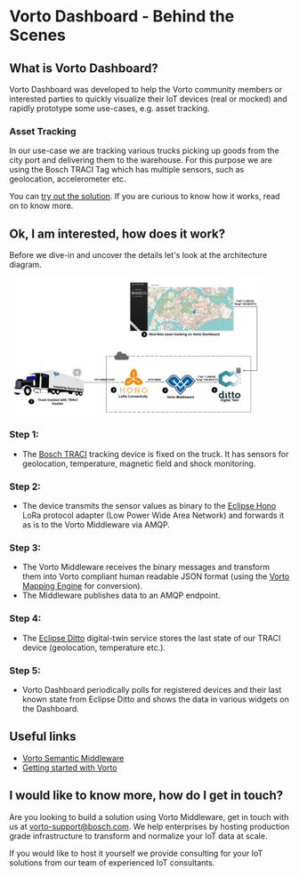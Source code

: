 # Vorto Dashboard - Behind the Scenes

## What is Vorto Dashboard?
Vorto Dashboard was developed to help the Vorto community members or interested parties to quickly visualize their IoT devices (real or mocked) and rapidly prototype some use-cases, e.g. asset tracking. 

### Asset Tracking
In our use-case we are tracking various trucks picking up goods from the city port and delivering them to the warehouse. For this purpose we are using the Bosch TRACI Tag which has multiple sensors, such as geolocation, accelerometer etc.

You can [try out the solution](http://vorto-dashboard.eu-central-1.elasticbeanstalk.com). If you are curious to know how it works, read on to know more. 

## Ok, I am interested, how does it work?
Before we dive-in and uncover the details let's look at the architecture diagram.

<img src="./images/vorto_dashboard_architecture.jpg" width="90%"/>

### Step 1: 

- The [Bosch TRACI](https://www.bosch-mobility-solutions.com/en/products-and-services/mobility-services/asset-tracing-solution/) tracking device is fixed on the truck. It has sensors for geolocation, temperature, magnetic field and shock monitoring. 

### Step 2:

- The device transmits the sensor values as binary to the [Eclipse Hono](https://www.eclipse.org/hono/) LoRa protocol adapter (Low Power Wide Area Network) and forwards it as is to the Vorto Middleware via AMQP.

### Step 3:

- The Vorto Middleware receives the binary messages and transform them into Vorto compliant human readable JSON format (using the [Vorto Mapping Engine](https://github.com/eclipse/vorto/blob/development/docs/tutorials/create_mapping_pipeline.md) for conversion).
- The Middleware publishes data to an AMQP endpoint.

### Step 4:

- The [Eclipse Ditto](https://www.eclipse.org/ditto/) digital-twin service stores the last state of our TRACI device (geolocation, temperature etc.).

### Step 5:

- Vorto Dashboard periodically polls for registered devices and their last known state from Eclipse Ditto and shows the data in various widgets on the Dashboard.

## Useful links

- [Vorto Semantic Middleware](https://github.com/eclipse/vorto-examples/blob/master/vorto-hono-subscriber/Readme.md)
- [Getting started with Vorto](https://github.com/eclipse/vorto/blob/development/docs/gettingstarted.md)

## I would like to know more, how do I get in touch?

Are you looking to build a solution using Vorto Middleware, get in touch with us at [vorto-support@bosch.com](mailto:vorto-support@bosch.com). We help enterprises by hosting production grade infrastructure to transform and normalize your IoT data at scale.

If you would like to host it yourself we provide consulting for your IoT solutions from our team of experienced IoT consultants.


